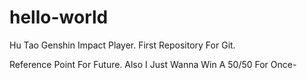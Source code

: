 # hello-world
Hu Tao Genshin Impact Player.
First Repository For Git.

Reference Point For Future.
Also I Just Wanna Win A 50/50 For Once-
